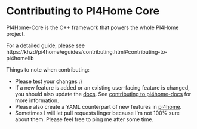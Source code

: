 # Contributing to PI4Home Core

PI4Home-Core is the C++ framework that powers the whole PI4Home project.

For a detailed guide, please see https://khzd/pi4home/eguides/contributing.html#contributing-to-pi4homelib

Things to note when contributing:
 - Please test your changes :)
 - If a new feature is added or an existing user-facing feature is changed, you should also 
   update the [docs](https://github.com/khzd/pi4home/pi4home-docs). See [contributing to pi4home-docs](https://khzd/pi4home/guides/contributing.html#contributing-to-pi4homedocs)
   for more information.
 - Please also create a YAML counterpart of new features in [pi4home](https://github.com/khzd/pi4home/pi4home).
 - Sometimes I will let pull requests linger because I'm not 100% sure about them. Please feel free to ping
   me after some time.

